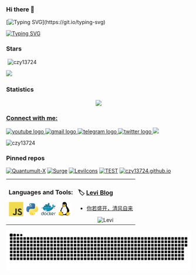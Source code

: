 ### Hi there 👋
[![Typing SVG](https://readme-typing-svg.demolab.com?font=Fira+Code&pause=1000&color=F7A733&random=false&width=435&lines=Hello%2C+I'm+Levi.)](https://git.io/typing-svg)


[![Typing SVG](https://readme-typing-svg.demolab.com?font=Fira+Code&pause=1000&color=F7B9F6&random=false&width=435&lines=%F0%9F%92%99+If+you+like%2C+give+%E2%AD%90%EF%B8%8F+and+share+it)](https://git.io/typing-svg)

### Stars
<p>&nbsp;<img align="center" height="180em" src="https://github-readme-stats.vercel.app/api?username=czy13724&show_icons=true&locale=en&theme=transparent" alt="czy13724" /></p>

<img src="https://user-images.githubusercontent.com/73097560/115834477-dbab4500-a447-11eb-908a-139a6edaec5c.gif"><h3 align="left">Statistics</h3>
<div align="center">
<a href="https://github.com/czy13724">
<img align="center" src="http://github-profile-summary-cards.vercel.app/api/cards/profile-details?username=czy13724&theme=transparent" height="180em" />
</div>


### Connect with me:

<div align="left">
  <a href="https://www.youtube.com/channel/UCwm1T5uwxNrkI0JdemXwP_Q" target="_blank">
    <img src="https://img.shields.io/static/v1?message=Youtube&logo=youtube&label=&color=FF0000&logoColor=white&labelColor=&style=for-the-badge" height="35" alt="youtube logo"  />
  </a>
  <a href="mailto:contact@levifree.tech" target="_blank">
    <img src="https://img.shields.io/static/v1?message=Gmail&logo=gmail&label=&color=D14836&logoColor=white&labelColor=&style=for-the-badge" height="35" alt="gmail logo"  />
  </a>
  <a href="https://t.me/i_Levibot" target="_blank">
    <img src="https://img.shields.io/static/v1?message=Telegram&logo=telegram&label=&color=2CA5E0&logoColor=white&labelColor=&style=for-the-badge" height="35" alt="telegram logo"  />
  </a>
  <a href="https://twitter.com/L13724" target="_blank">
    <img src="https://img.shields.io/static/v1?message=Twitter&logo=twitter&label=&color=1DA1F2&logoColor=white&labelColor=&style=for-the-badge" height="35" alt="twitter logo"  />
  </a>
  <a href="https://github.com/czy13724" target="_blank">
    <img src="https://img.shields.io/badge/GitHub-100000?style=for-the-badge&logo=github&logoColor=white" target="_blank" height="35">
  </a>
</div>

<p align="left"> <img src="https://komarev.com/ghpvc/?username=czy13724&label=Profile%20views&color=0e75b6&style=flat" alt="czy13724" /> </p>

### Pinned repos
[![Quantumult-X](https://img.shields.io/badge/-Quantumult_X-555555?style=for-the-badge&logo=github&labelColor=000000)](https://github.com/czy13724/Quantumult-X)
[![Surge](https://img.shields.io/badge/-Surge-555555?style=for-the-badge&logo=github&labelColor=000000)](https://github.com/czy13724/Surge)
[![LeviIcons](https://img.shields.io/badge/-LeviIcons-555555?style=for-the-badge&logo=github&labelColor=000000)](https://github.com/czy13724/LeviIcons)
[![TEST](https://img.shields.io/badge/-TEST-555555?style=for-the-badge&logo=github&labelColor=000000)](https://github.com/czy13724/TEST)
[![czy13724.github.io](https://img.shields.io/badge/-czy13724.github.io-555555?style=for-the-badge&logo=github&labelColor=000000)](https://github.com/czy13724/czy13724.github.io)

<table>
  <tr>
    <!-- Left Cell for Languages and Tools -->
    <td valign="top">
      <h3 align="left">Languages and Tools:</h3>
      <p align="left">
        <img src="https://raw.githubusercontent.com/teamedwardforever/Readme-Generator/71f25dd8b98329b168142a6b782a107b75eab178/svg/Skills/Languages/javascript-original.svg" alt="Javascript" width="40" height="40"/>
        <img src="https://raw.githubusercontent.com/teamedwardforever/Readme-Generator/71f25dd8b98329b168142a6b782a107b75eab178/svg/Skills/Languages/python-original.svg" alt="Python" width="40" height="40"/>
        <img src="https://raw.githubusercontent.com/teamedwardforever/Readme-Generator/71f25dd8b98329b168142a6b782a107b75eab178/svg/Skills/Devops/docker-original-wordmark.svg" alt="Docker" width="40" height="40"/>
        <img src="https://raw.githubusercontent.com/teamedwardforever/Readme-Generator/71f25dd8b98329b168142a6b782a107b75eab178/svg/Skills/Other/linux-original.svg" alt="Linux" width="40" height="40"/>
      </p>
    </td>
    <!-- Right Cell for Blog Link and Visitor Count -->
    <td valign="top">
      <h3 align="left">🏷️ <a href="https://levifree.tech" target="_blank">Levi Blog</a></h3>

<!-- blog starts -->

* <a href='https://levifree.tech' target='_blank' title='Levi Blog'>你若盛开，清风自来</a>

<!-- blog ends -->

<div align="center"><img src="https://count.getloli.com/get/@czy13724" alt="Levi" /></div>
</td>

</tr>
</table>


<div align="left"><img src="https://raw.githubusercontent.com/Achuan-2/Achuan-2/main/assets/github-contribution-grid-snake.svg" ></div>
